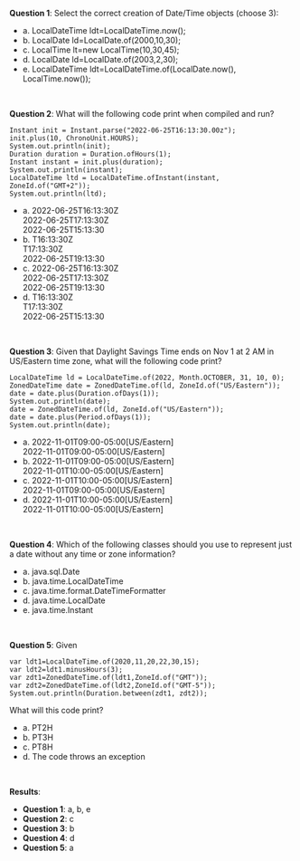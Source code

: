 **Question 1**: Select the correct creation of Date/Time objects (choose 3):

- a. LocalDateTime ldt=LocalDateTime.now();
- b. LocalDate ld=LocalDate.of(2000,10,30);
- c. LocalTime lt=new LocalTime(10,30,45);
- d. LocalDate ld=LocalDate.of(2003,2,30);
- e. LocalDateTime ldt=LocalDateTime.of(LocalDate.now(), LocalTime.now());

<br>

**Question 2**: What will the following code print when compiled and run?

```
Instant init = Instant.parse("2022-06-25T16:13:30.00z");
init.plus(10, ChronoUnit.HOURS);
System.out.println(init);
Duration duration = Duration.ofHours(1);
Instant instant = init.plus(duration);
System.out.println(instant);
LocalDateTime ltd = LocalDateTime.ofInstant(instant, ZoneId.of("GMT+2"));
System.out.println(ltd);
```

- a. 2022-06-25T16:13:30Z <br>
  2022-06-25T17:13:30Z <br>
  2022-06-25T15:13:30
- b. T16:13:30Z <br>
  T17:13:30Z <br>
  2022-06-25T19:13:30
- c. 2022-06-25T16:13:30Z <br>
  2022-06-25T17:13:30Z <br>
  2022-06-25T19:13:30
- d. T16:13:30Z <br>
  T17:13:30Z <br>
  2022-06-25T15:13:30

<br>

**Question 3**: Given that Daylight Savings Time ends on Nov 1 at 2 AM in US/Eastern time zone, what will the following code print?

```
LocalDateTime ld = LocalDateTime.of(2022, Month.OCTOBER, 31, 10, 0);
ZonedDateTime date = ZonedDateTime.of(ld, ZoneId.of("US/Eastern"));
date = date.plus(Duration.ofDays(1));
System.out.println(date);
date = ZonedDateTime.of(ld, ZoneId.of("US/Eastern"));
date = date.plus(Period.ofDays(1));
System.out.println(date);
```

- a. 2022-11-01T09:00-05:00[US/Eastern] <br>
  2022-11-01T09:00-05:00[US/Eastern]
- b. 2022-11-01T09:00-05:00[US/Eastern] <br>
  2022-11-01T10:00-05:00[US/Eastern]
- c. 2022-11-01T10:00-05:00[US/Eastern] <br>
  2022-11-01T09:00-05:00[US/Eastern]
- d. 2022-11-01T10:00-05:00[US/Eastern] <br>
  2022-11-01T10:00-05:00[US/Eastern]

<br>

**Question 4**: Which of the following classes should you use to represent just a date without any time or zone information?

- a. java.sql.Date
- b. java.time.LocalDateTime
- c. java.time.format.DateTimeFormatter
- d. java.time.LocalDate
- e. java.time.Instant

<br>

**Question 5**: Given

```
var ldt1=LocalDateTime.of(2020,11,20,22,30,15);
var ldt2=ldt1.minusHours(3);
var zdt1=ZonedDateTime.of(ldt1,ZoneId.of("GMT"));
var zdt2=ZonedDateTime.of(ldt2,ZoneId.of("GMT-5"));
System.out.println(Duration.between(zdt1, zdt2));
```

What will this code print?

- a. PT2H
- b. PT3H
- c. PT8H
- d. The code throws an exception

<br>

**Results**:

- **Question 1**: a, b, e
- **Question 2**: c
- **Question 3**: b
- **Question 4**: d
- **Question 5**: a
